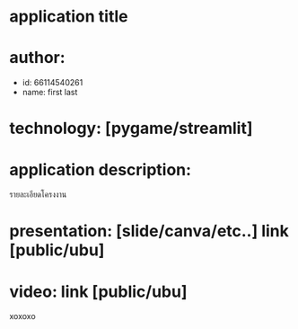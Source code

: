 # application title
# author: 
  * id: 66114540261
  * name: first last
# technology: [pygame/streamlit]
# application description:
รายละเอียดโครงงาน
# presentation: [slide/canva/etc..] link [public/ubu]
# video: link [public/ubu]
 xoxoxo
